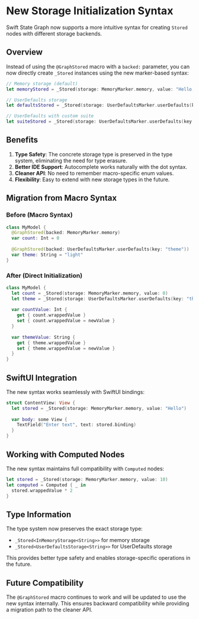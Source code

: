 # New Storage Initialization Syntax

Swift State Graph now supports a more intuitive syntax for creating `Stored` nodes with different storage backends.

## Overview

Instead of using the `@GraphStored` macro with a `backed:` parameter, you can now directly create `_Stored` instances using the new marker-based syntax:

```swift
// Memory storage (default)
let memoryStored = _Stored(storage: MemoryMarker.memory, value: "Hello, World!")

// UserDefaults storage
let defaultsStored = _Stored(storage: UserDefaultsMarker.userDefaults(key: "myKey"), value: "Hello, World!")

// UserDefaults with custom suite
let suiteStored = _Stored(storage: UserDefaultsMarker.userDefaults(key: "theme", suite: "com.myapp"), value: "light")
```

## Benefits

1. **Type Safety**: The concrete storage type is preserved in the type system, eliminating the need for type erasure.
2. **Better IDE Support**: Autocomplete works naturally with the dot syntax.
3. **Cleaner API**: No need to remember macro-specific enum values.
4. **Flexibility**: Easy to extend with new storage types in the future.

## Migration from Macro Syntax

### Before (Macro Syntax)
```swift
class MyModel {
  @GraphStored(backed: MemoryMarker.memory) 
  var count: Int = 0
  
  @GraphStored(backed: UserDefaultsMarker.userDefaults(key: "theme"))
  var theme: String = "light"
}
```

### After (Direct Initialization)
```swift
class MyModel {
  let count = _Stored(storage: MemoryMarker.memory, value: 0)
  let theme = _Stored(storage: UserDefaultsMarker.userDefaults(key: "theme"), value: "light")
  
  var countValue: Int {
    get { count.wrappedValue }
    set { count.wrappedValue = newValue }
  }
  
  var themeValue: String {
    get { theme.wrappedValue }
    set { theme.wrappedValue = newValue }
  }
}
```

## SwiftUI Integration

The new syntax works seamlessly with SwiftUI bindings:

```swift
struct ContentView: View {
  let stored = _Stored(storage: MemoryMarker.memory, value: "Hello")
  
  var body: some View {
    TextField("Enter text", text: stored.binding)
  }
}
```

## Working with Computed Nodes

The new syntax maintains full compatibility with `Computed` nodes:

```swift
let stored = _Stored(storage: MemoryMarker.memory, value: 10)
let computed = Computed { _ in
  stored.wrappedValue * 2
}
```

## Type Information

The type system now preserves the exact storage type:
- `_Stored<InMemoryStorage<String>>` for memory storage
- `_Stored<UserDefaultsStorage<String>>` for UserDefaults storage

This provides better type safety and enables storage-specific operations in the future.

## Future Compatibility

The `@GraphStored` macro continues to work and will be updated to use the new syntax internally. This ensures backward compatibility while providing a migration path to the cleaner API.